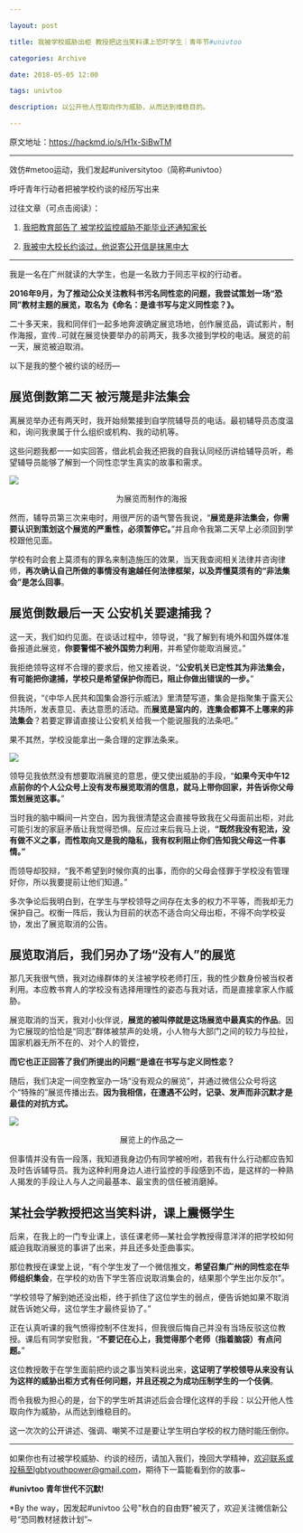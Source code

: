 ```yaml
---

layout: post

title: 我被学校威胁出柜 教授把这当笑料课上恐吓学生｜青年节#univtoo

categories: Archive

date: 2018-05-05 12:00

tags: univtoo

description: 以公开他人性取向作为威胁，从而达到维稳目的。

---
```


原文地址：<https://hackmd.io/s/H1x-SiBwTM>

---

效仿#metoo运动，我们发起#universitytoo（简称#univtoo）

呼吁青年行动者把被学校约谈的经历写出来

过往文章（可点击阅读）：

1. [我把教育部告了 被学校监控威胁不能毕业还通知家长](https://hackmd.io/s/S10zojxTf)

2. [我被中大校长约谈过，他说寄公开信是抹黑中大](https://hackmd.io/s/SyS3e3bpz)

---

我是一名在广州就读的大学生，也是一名致力于同志平权的行动者。

**2016年9月，为了推动公众关注教科书污名同性恋的问题，我尝试策划一场“恐同”教材主题的展览，取名为《命名：是谁书写与定义同性恋？》。**

二十多天来，我和同伴们一起多地奔波确定展览场地，创作展览品，调试影片，制作海报，宣传..可就在展览快要举办的前两天，我多次接到学校的电话。展览的前一天，展览被迫取消。

以下是我的整个被约谈的经历—

## 展览倒数第二天 被污蔑是非法集会

离展览举办还有两天时，我开始频繁接到自学院辅导员的电话。最初辅导员态度温和，询问我隶属于什么组织或机构、我的动机等。

这些问题我都一一如实回答，借此机会我还把我的自我认同经历讲给辅导员听，希望辅导员能够了解到一个同性恋学生真实的故事和需求。

![](https://i.imgur.com/SRJ4q9t.jpg)

<center>为展览而制作的海报</center>

然而，辅导员第三次来电时，用很严厉的语气警告我说，“**展览是非法集会，你需要认识到策划这个展览的严重性，必须暂停它。**”并且命令我第二天早上必须回到学校跟他见面。

学校有时会套上莫须有的罪名来制造施压的效果，当天我查阅相关法律并咨询律师，**再次确认自己所做的事情没有逾越任何法律框架，以及弄懂莫须有的“非法集会”是怎么回事**。

## 展览倒数最后一天 公安机关要逮捕我？

这一天，我们如约见面。在谈话过程中，领导说，“我了解到有境外和国外媒体准备报道此展览，**你要警惕不被外国势力利用**，并希望你能取消展览。”

我拒绝领导这样不合理的要求后，他又接着说，“**公安机关已定性其为非法集会，有可能把你逮捕，学校只是希望保护你而已，阻止你做出错误的一步。**”

但我说，“《中华人民共和国集会游行示威法》里清楚写道，集会是指聚集于露天公共场所，发表意见、表达意愿的活动。而**展览是室内的**，**连集会都算不上哪来的非法集会**？若要定罪请直接让公安机关给我一个能说服我的法条吧。”

果不其然，学校没能拿出一条合理的定罪法条来。

![](https://i.imgur.com/RmGIs6K.jpg)

领导见我依然没有想要取消展览的意思，便又使出威胁的手段，“**如果今天中午12点前你的个人公众号上没有发布展览取消的信息，就马上带你回家，并告诉你父母策划展览这事。**”

当时我的脑中瞬间一片空白，因为我很清楚这会直接导致我在父母面前出柜，对此可能引发的家庭矛盾让我觉得恐惧。反应过来后我马上说，**“既然我没有犯法，没有做不义之事，而性取向又是我的隐私，我有权利阻止你们告知我父母这一件事情。”**

而领导却狡辩，“我不希望到时候你真的出事，而你的父母会怪罪于学校没有管理好你，所以我要提前让他们知道。”

多次争论后我明白到，在学生与学校领导之间存在太多的权力不平等，而我却无力保护自己。权衡一阵后，我认为目前的状态不适合向父母出柜，不得不向学校妥协，发出了展览取消的公告。

## 展览取消后，我们另办了场“没有人”的展览

那几天我很气愤，我对边缘群体的关注被学校老师打压，我的性少数身份被当权者利用。本应教书育人的学校没有选择用理性的姿态与我对话，而是直接拿家人作威胁。

展览取消的当天，我对小伙伴说，**展览的被叫停就是这场展览中最真实的作品**。因为它展现的恰恰是“同志”群体被禁声的处境，小人物与大部门之间的较力与拉扯，国家机器无所不在的、对个人的管控，

**而它也正正回答了我们所提出的问题“是谁在书写与定义同性恋？**

随后，我们决定一间空教室办一场“没有观众的展览”，并通过微信公众号将这个“特殊的”展览传播出去。**因为我相信，在遭遇不公时，记录、发声而非沉默才是最佳的对抗方式。**

![](https://i.imgur.com/vWFf9uf.jpg)

<center>展览上的作品之一</center>

但事情并没有告一段落，我知道我身边仍有同学被吩咐，若我有什么行动都应告知及时告诉辅导员。我为这种利用身边人进行监控的手段感到不齿，是这样的一种熟人揭发的手段让人与人之间最基本、最宝贵的信任被消磨掉。

## 某社会学教授把这当笑料讲，课上震慑学生

后来，在我上的一门专业课上，该任课老师—某社会学教授得意洋洋的把学校如何威迫我取消展览的事讲了出来，并且还多处歪曲事实。

那位教授在课堂上说，“有个学生发了一个微信推文，**希望召集广州的同性恋在华师组织集会**，在学校的劝告下学生答应说取消集会的，结果那个学生出尔反尔”。

“学校领导了解到她还没出柜，终于抓住了这位学生的弱点，便告诉她如果不取消就告诉她父母，这位学生才最终妥协了。”

正在认真听课的我气愤得控制不住发抖，但我很后悔自己并没有当场反驳这位教授。课后有同学安慰我，“**不要记在心上，我觉得那个老师（指着脑袋）有点问题。**”

这位教授敢于在学生面前把约谈之事当笑料说出来，**这证明了学校领导从来没有认为这样的威胁出柜方式有任何问题，并且还视之为成功压制学生的一个伎俩**。

而令我极为担心的是，台下的学生听其讲述后会合理化这样的手段：以公开他人性取向作为威胁，从而达到维稳目的。

这一次次的公开讲述、强调、嘲笑不过是要让学生明白学校的权力随时能压倒你。

---

如果你也有过被学校威胁、约谈的经历，请加入我们，挽回大学精神，欢迎联系或投稿至lgbtyouthpower@gmail.com，期待下一篇能看到你的故事~

**#univtoo 青年世代不沉默!**

*By the way，因发起#univtoo 公号"秋白的自由野"被灭了，欢迎关注微信新公号“恐同教材拯救计划”~
